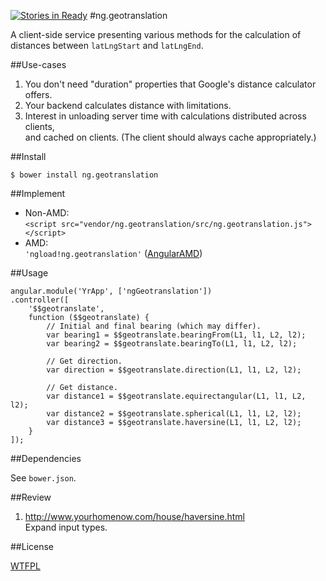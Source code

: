 [![Stories in Ready](https://badge.waffle.io/nerdfiles/ng.geotranslation.png?label=ready&title=Ready)](https://waffle.io/nerdfiles/ng.geotranslation)
#ng.geotranslation

A client-side service presenting various methods for the calculation of 
distances between ``latLngStart`` and ``latLngEnd``.

##Use-cases

1. You don't need "duration" properties that Google's distance calculator offers.
2. Your backend calculates distance with limitations.
3. Interest in unloading server time with calculations distributed across clients,  
   and cached on clients. (The client should always cache appropriately.)

##Install

    $ bower install ng.geotranslation

##Implement

- Non-AMD:  
  ``<script src="vendor/ng.geotranslation/src/ng.geotranslation.js"></script>``
- AMD:  
  ``'ngload!ng.geotranslation'`` ([AngularAMD](https://github.com/marcoslin/angularAMD))

##Usage

    angular.module('YrApp', ['ngGeotranslation'])
    .controller([
        '$$geotranslate',
        function ($$geotranslate) {
            // Initial and final bearing (which may differ).
            var bearing1 = $$geotranslate.bearingFrom(L1, l1, L2, l2);
            var bearing2 = $$geotranslate.bearingTo(L1, l1, L2, l2);

            // Get direction.
            var direction = $$geotranslate.direction(L1, l1, L2, l2);

            // Get distance.
            var distance1 = $$geotranslate.equirectangular(L1, l1, L2, l2);
            var distance2 = $$geotranslate.spherical(L1, l1, L2, l2);
            var distance3 = $$geotranslate.haversine(L1, l1, L2, l2);
        }
    ]);

##Dependencies

See ``bower.json``.

##Review

1. http://www.yourhomenow.com/house/haversine.html  
   Expand input types.

##License

[WTFPL](http://www.wtfpl.net/txt/copying/)
